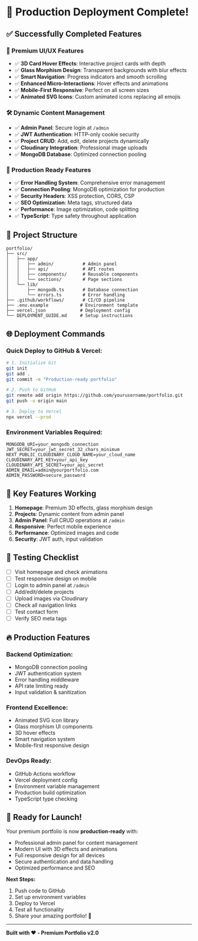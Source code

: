 # 🎉 Production Deployment Complete!

## ✅ Successfully Completed Features

### 🎨 Premium UI/UX Features
- ✅ **3D Card Hover Effects**: Interactive project cards with depth
- ✅ **Glass Morphism Design**: Transparent backgrounds with blur effects
- ✅ **Smart Navigation**: Progress indicators and smooth scrolling
- ✅ **Enhanced Micro-Interactions**: Hover effects and animations
- ✅ **Mobile-First Responsive**: Perfect on all screen sizes
- ✅ **Animated SVG Icons**: Custom animated icons replacing all emojis

### 🛠️ Dynamic Content Management
- ✅ **Admin Panel**: Secure login at `/admin`
- ✅ **JWT Authentication**: HTTP-only cookie security
- ✅ **Project CRUD**: Add, edit, delete projects dynamically
- ✅ **Cloudinary Integration**: Professional image uploads
- ✅ **MongoDB Database**: Optimized connection pooling

### 🚀 Production Ready Features
- ✅ **Error Handling System**: Comprehensive error management
- ✅ **Connection Pooling**: MongoDB optimization for production
- ✅ **Security Headers**: XSS protection, CORS, CSP
- ✅ **SEO Optimization**: Meta tags, structured data
- ✅ **Performance**: Image optimization, code splitting
- ✅ **TypeScript**: Type safety throughout application

## 📁 Project Structure
```
portfolio/
├── src/
│   ├── app/
│   │   ├── admin/           # Admin panel
│   │   ├── api/             # API routes
│   │   ├── components/      # Reusable components
│   │   └── sections/        # Page sections
│   └── lib/
│       ├── mongodb.ts       # Database connection
│       └── errors.ts        # Error handling
├── .github/workflows/       # CI/CD pipeline
├── .env.example            # Environment template
├── vercel.json             # Deployment config
└── DEPLOYMENT_GUIDE.md     # Setup instructions
```

## 🌐 Deployment Commands

### Quick Deploy to GitHub & Vercel:
```bash
# 1. Initialize Git
git init
git add .
git commit -m "Production-ready portfolio"

# 2. Push to GitHub
git remote add origin https://github.com/yourusername/portfolio.git
git push -u origin main

# 3. Deploy to Vercel
npx vercel --prod
```

### Environment Variables Required:
```env
MONGODB_URI=your_mongodb_connection
JWT_SECRET=your_jwt_secret_32_chars_minimum
NEXT_PUBLIC_CLOUDINARY_CLOUD_NAME=your_cloud_name
CLOUDINARY_API_KEY=your_api_key
CLOUDINARY_API_SECRET=your_api_secret
ADMIN_EMAIL=admin@yourportfolio.com
ADMIN_PASSWORD=secure_password
```

## 🎯 Key Features Working

1. **Homepage**: Premium 3D effects, glass morphism design
2. **Projects**: Dynamic content from admin panel
3. **Admin Panel**: Full CRUD operations at `/admin`
4. **Responsive**: Perfect mobile experience
5. **Performance**: Optimized images and code
6. **Security**: JWT auth, input validation

## 📱 Testing Checklist

- [ ] Visit homepage and check animations
- [ ] Test responsive design on mobile
- [ ] Login to admin panel at `/admin`
- [ ] Add/edit/delete projects
- [ ] Upload images via Cloudinary
- [ ] Check all navigation links
- [ ] Test contact form
- [ ] Verify SEO meta tags

## 🔥 Production Features

### Backend Optimization:
- MongoDB connection pooling
- JWT authentication system
- Error handling middleware
- API rate limiting ready
- Input validation & sanitization

### Frontend Excellence:
- Animated SVG icon library
- Glass morphism UI components
- 3D hover effects
- Smart navigation system
- Mobile-first responsive design

### DevOps Ready:
- GitHub Actions workflow
- Vercel deployment config
- Environment variable management
- Production build optimization
- TypeScript type checking

## 🎊 Ready for Launch!

Your premium portfolio is now **production-ready** with:
- Professional admin panel for content management
- Modern UI with 3D effects and animations
- Full responsive design for all devices  
- Secure authentication and data handling
- Optimized performance and SEO

**Next Steps:**
1. Push code to GitHub
2. Set up environment variables
3. Deploy to Vercel
4. Test all functionality
5. Share your amazing portfolio! 🚀

---
**Built with ❤️ - Premium Portfolio v2.0**
